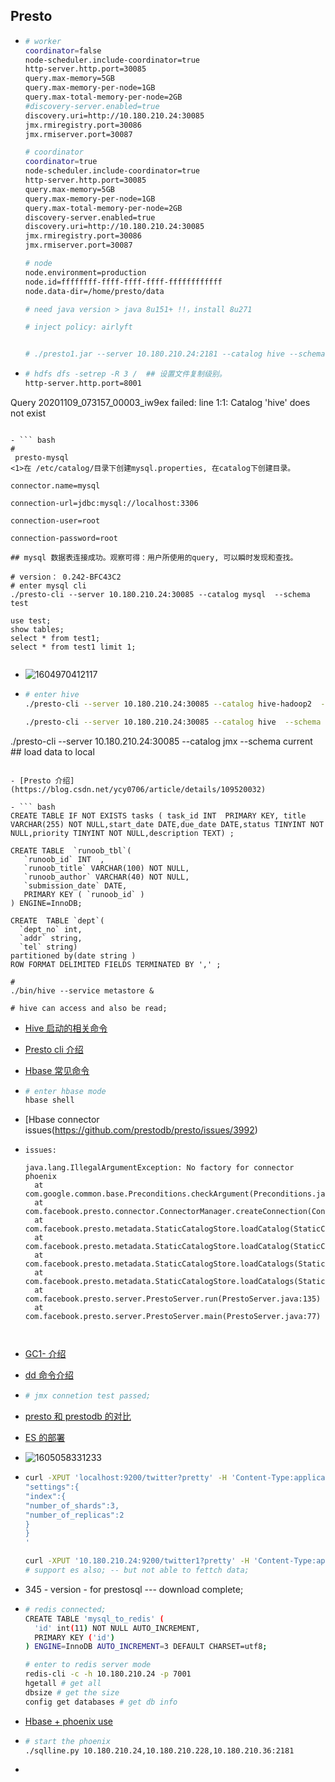 ## Presto

- ```bash
  # worker
  coordinator=false
  node-scheduler.include-coordinator=true
  http-server.http.port=30085
  query.max-memory=5GB
  query.max-memory-per-node=1GB
  query.max-total-memory-per-node=2GB
  #discovery-server.enabled=true
  discovery.uri=http://10.180.210.24:30085
  jmx.rmiregistry.port=30086
  jmx.rmiserver.port=30087
  
  # coordinator
  coordinator=true
  node-scheduler.include-coordinator=true
  http-server.http.port=30085
  query.max-memory=5GB
  query.max-memory-per-node=1GB
  query.max-total-memory-per-node=2GB
  discovery-server.enabled=true
  discovery.uri=http://10.180.210.24:30085
  jmx.rmiregistry.port=30086
  jmx.rmiserver.port=30087
  
  # node
  node.environment=production
  node.id=ffffffff-ffff-ffff-ffff-ffffffffffff
  node.data-dir=/home/presto/data
  
  # need java version > java 8u151+ !!，install 8u271
  
  # inject policy: airlyft
  
  
  # ./presto1.jar --server 10.180.210.24:2181 --catalog hive --schema default
  ```

- ``` bash
  # hdfs dfs -setrep -R 3 /  ## 设置文件复制级别。
  http-server.http.port=8001
Query 20201109_073157_00003_iw9ex failed: line 1:1: Catalog 'hive' does not exist
  
  ```
  
- ``` bash
  #
   presto-mysql
  <1>在 /etc/catalog/目录下创建mysql.properties, 在catalog下创建目录。
  
  connector.name=mysql
  
  connection-url=jdbc:mysql://localhost:3306
  
  connection-user=root
  
  connection-password=root
  
  ## mysql 数据表连接成功。观察可得：用户所使用的query, 可以瞬时发现和查找。
  
  # version： 0.242-BFC43C2
  # enter mysql cli
  ./presto-cli --server 10.180.210.24:30085 --catalog mysql  --schema test
  
  use test;
  show tables;
  select * from test1;
  select * from test1 limit 1;
  
  
  ```

- ![1604970412117](C:\Users\jinzhao01\AppData\Roaming\Typora\typora-user-images\1604970412117.png)

- ``` bash
  # enter hive
  ./presto-cli --server 10.180.210.24:30085 --catalog hive-hadoop2  --schema default
  
  ./presto-cli --server 10.180.210.24:30085 --catalog hive  --schema default
  
./presto-cli --server 10.180.210.24:30085 --catalog jmx --schema current ## load  data to local
  
  ```
  
- [Presto 介绍](https://blog.csdn.net/ycy0706/article/details/109520032)

- ``` bash
  CREATE TABLE IF NOT EXISTS tasks ( task_id INT  PRIMARY KEY, title VARCHAR(255) NOT NULL,start_date DATE,due_date DATE,status TINYINT NOT NULL,priority TINYINT NOT NULL,description TEXT) ;
  
  CREATE TABLE  `runoob_tbl`(
     `runoob_id` INT  ,
     `runoob_title` VARCHAR(100) NOT NULL,
     `runoob_author` VARCHAR(40) NOT NULL,
     `submission_date` DATE,
     PRIMARY KEY ( `runoob_id` )
  ) ENGINE=InnoDB;
  
  CREATE  TABLE `dept`(  
    `dept_no` int,   
    `addr` string,   
    `tel` string)
  partitioned by(date string ) 
  ROW FORMAT DELIMITED FIELDS TERMINATED BY ',' ; 
  
  #
  ./bin/hive --service metastore &
  
  # hive can access and also be read;
  
  ```

- [Hive 启动的相关命令](https://blog.csdn.net/u011120550/article/details/80599270)

- [Presto cli 介绍](https://github.com/yxydde/Presto-CLI)

- [Hbase 常见命令](https://www.cnblogs.com/nexiyi/p/hbase_shell.html)

- ``` bash
  # enter hbase mode
  hbase shell
  ```

- [Hbase connector issues(https://github.com/prestodb/presto/issues/3992)

- ```
  issues:
  
  java.lang.IllegalArgumentException: No factory for connector phoenix
  	at com.google.common.base.Preconditions.checkArgument(Preconditions.java:216)
  	at com.facebook.presto.connector.ConnectorManager.createConnection(ConnectorManager.java:208)
  	at com.facebook.presto.metadata.StaticCatalogStore.loadCatalog(StaticCatalogStore.java:123)
  	at com.facebook.presto.metadata.StaticCatalogStore.loadCatalog(StaticCatalogStore.java:98)
  	at com.facebook.presto.metadata.StaticCatalogStore.loadCatalogs(StaticCatalogStore.java:80)
  	at com.facebook.presto.metadata.StaticCatalogStore.loadCatalogs(StaticCatalogStore.java:68)
  	at com.facebook.presto.server.PrestoServer.run(PrestoServer.java:135)
  	at com.facebook.presto.server.PrestoServer.main(PrestoServer.java:77)
  
  
  
  ```

- [GC1- 介绍](https://tech.meituan.com/2016/09/23/g1.html)

- [dd 命令介绍](http://c.biancheng.net/view/1146.html)

- ``` bash
  # jmx connetion test passed;
  ```

- [presto 和 prestodb 的对比](https://zhuanlan.zhihu.com/p/87621360)

- [ES 的部署](https://www.cnblogs.com/aubin/p/8012840.html)

- ![1605058331233](C:\Users\jinzhao01\AppData\Roaming\Typora\typora-user-images\1605058331233.png)

- ``` bash
  curl -XPUT 'localhost:9200/twitter?pretty' -H 'Content-Type:application/json' -d'{
  "settings":{
  "index":{
  "number_of_shards":3,
  "number_of_replicas":2
  }
  }
  '
  
  curl -XPUT '10.180.210.24:9200/twitter1?pretty' -H 'Content-Type:application/json' -d'{"settings":{"index" : {"number_of_shards" :3, "number_of_replicas" : 2}}'
  # support es also; -- but not able to fettch data;
  
  
  ```

- 345 - version - for prestosql --- download complete;

- ``` bash
  # redis connected;
  CREATE TABLE 'mysql_to_redis' (
    'id' int(11) NOT NULL AUTO_INCREMENT,
    PRIMARY KEY ('id')
  ) ENGINE=InnoDB AUTO_INCREMENT=3 DEFAULT CHARSET=utf8;
  
  # enter to redis server mode
  redis-cli -c -h 10.180.210.24 -p 7001
  hgetall # get all
  dbsize # get the size
  config get databases # get db info
  
  ```

- [Hbase + phoenix use ](https://blog.csdn.net/sinadrew/article/details/79916723)

- ``` bash
  # start the phoenix
  ./sqlline.py 10.180.210.24,10.180.210.228,10.180.210.36:2181
  ```

- 